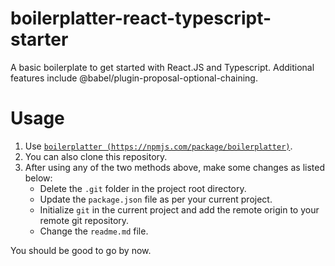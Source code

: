 # boilerplatter-react-typescript-starter

A basic boilerplate to get started with React.JS and Typescript. Additional features include @babel/plugin-proposal-optional-chaining.

# Usage

1. Use [`boilerplatter (https://npmjs.com/package/boilerplatter)`](https://npmjs.com/package/boilerplatter).
2. You can also clone this repository.
3. After using any of the two methods above, make some changes as listed below:
    - Delete the `.git` folder in the project root directory.
    - Update the `package.json` file as per your current project.
    - Initialize `git` in the current project and add the remote origin to your remote git repository.
    - Change the `readme.md` file.

You should be good to go by now.
